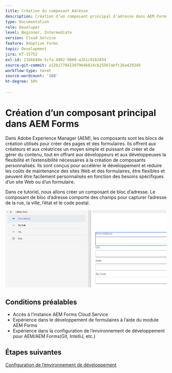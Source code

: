 ```yaml
---
title: Création du composant Adresse
description: Création d’un composant principal d’adresse dans AEM Forms Cloud Service
type: Documentation
role: Developer
level: Beginner, Intermediate
version: Cloud Service
feature: Adaptive Forms
topic: Development
jira: KT-15752
exl-id: 21b6640e-5cfa-4902-9660-a2b1c91b285d
source-git-commit: a12b1778413079646814cb25567abfc26a429340
workflow-type: tm+mt
source-wordcount: '160'
ht-degree: 50%

---
```


# Création d’un composant principal dans AEM Forms

Dans Adobe Experience Manager (AEM), les composants sont les blocs de création utilisés pour créer des pages et des formulaires. Ils offrent aux créateurs et aux créatrices un moyen simple et puissant de créer et de gérer du contenu, tout en offrant aux développeurs et aux développeuses la flexibilité et l’extensibilité nécessaires à la création de composants personnalisés. Ils sont conçus pour accélérer le développement et réduire les coûts de maintenance des sites Web et des formulaires, être flexibles et peuvent être facilement personnalisés en fonction des besoins spécifiques d’un site Web ou d’un formulaire.

Dans ce tutoriel, nous allons créer un composant de bloc d’adresse. Le composant de bloc d’adresse comporte des champs pour capturer l’adresse de la rue, la ville, l’état et le code postal.

![final-address](assets/final-address-component.png)

## Conditions préalables

* Accès à l’instance AEM Forms Cloud Service
* Expérience dans le développement de formulaires à l’aide du module AEM Forms
* Expérience dans la configuration de l’environnement de développement pour AEM/AEM Forms(Git, IntelliJ, etc.)

## Étapes suivantes

[Configuration de l’environnement de développement](./set-up.md)
